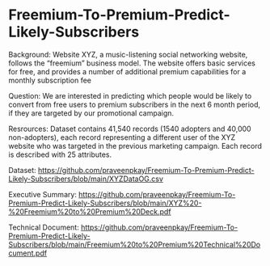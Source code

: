 # Freemium-To-Premium-Predict-Likely-Subscribers

Background:
Website XYZ, a music-listening social networking website, follows
the “freemium” business model. The website offers basic services for free, and provides a
number of additional premium capabilities for a monthly subscription fee

Question:
We are interested in predicting which people would be likely to convert from free users to premium subscribers
in the next 6 month period, if they are targeted by our promotional campaign. 

Resrources:
Dataset contains 41,540 records (1540 adopters and 40,000 non-adopters), each record representing
a different user of the XYZ website who was targeted in the previous marketing campaign.
Each record is described with 25 attributes.

Dataset: https://github.com/praveenpkay/Freemium-To-Premium-Predict-Likely-Subscribers/blob/main/XYZDataOG.csv

Executive Summary: https://github.com/praveenpkay/Freemium-To-Premium-Predict-Likely-Subscribers/blob/main/XYZ%20-%20Freemium%20to%20Premium%20Deck.pdf

Technical Document: https://github.com/praveenpkay/Freemium-To-Premium-Predict-Likely-Subscribers/blob/main/Freemium%20to%20Premium%20Technical%20Document.pdf
